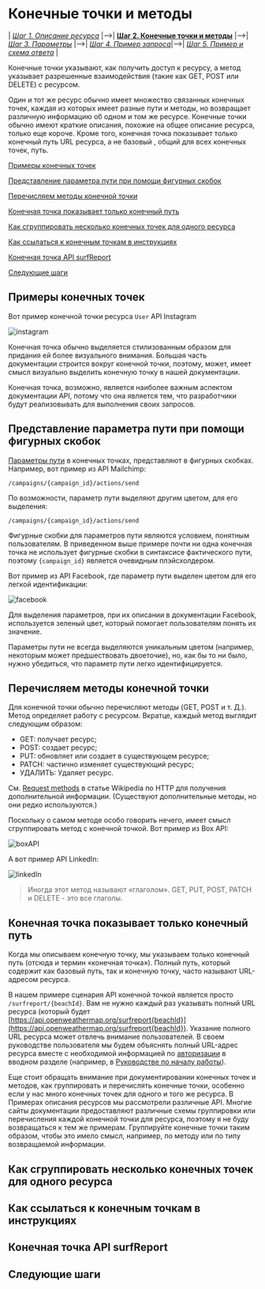 # Конечные точки и методы

| [*Шаг 1. Описание ресурса*](https://github.com/Starkovden/Documenting_APIs/blob/master/3.%20Documenting%20API%20endpoints/3.3.%20Step%201%20Resourse%20description.md) |-->| [**Шаг 2. Конечные точки и методы**](https://github.com/Starkovden/Documenting_APIs/blob/master/3.%20Documenting%20API%20endpoints/3.4.%20Step%202%20Endpoints%20and%20methods.md) |-->| [*Шаг 3. Параметры*](https://github.com/Starkovden/Documenting_APIs/blob/master/3.%20Documenting%20API%20endpoints/3.5.%20Step%203%20Parameters.md) |-->| [*Шаг 4. Пример запроса*](https://github.com/Starkovden/Documenting_APIs/blob/master/3.%20Documenting%20API%20endpoints/3.6.%20Step%204%20Request%20example.md)|-->| [*Шаг 5. Пример и схема ответа*](https://github.com/Starkovden/Documenting_APIs/blob/master/3.%20Documenting%20API%20endpoints/3.7.%20Step%205%20Response%20example%20and%20schema.md) |

Конечные точки указывают, как получить доступ к ресурсу, а метод указывает разрешенные взаимодействия (такие как GET, POST или DELETE) с ресурсом.

Один и тот же ресурс обычно имеет множество связанных конечных точек, каждая из которых имеет разные пути и методы, но возвращает различную информацию об одном и том же ресурсе. Конечные точки обычно имеют краткие описания, похожие на общее описание ресурса, только еще короче. Кроме того, конечная точка показывает только конечный путь URL ресурса, а не базовый , общий для всех конечных точек, путь.

[Примеры конечных точек](#endpointsExamples)

[Представление параметра пути при помощи фигурных скобок](#brackets)

[Перечисляем методы конечной точки](#methodList)

[Конечная точка показывает только конечный путь](#endPath)

[Как сгруппировать несколько конечных точек для одного ресурса](#multiple)

[Как ссылаться к конечным точкам в инструкциях](#endpointRefer)

[Конечная точка API surfReport](surfEndpoint)

[Следующие шаги](#nextSteps)

<a name="endpointsExamples"></a>
## Примеры конечных точек

Вот пример конечной точки ресурса `User` API Instagram

![instagram](https://github.com/Starkovden/Documenting_APIs/blob/master/3.%20Documenting%20API%20endpoints/pics/5.png.jpg?raw=true)

Конечная точка обычно выделяется стилизованным образом для придания ей более визуального внимания. Большая часть документации строится вокруг конечной точки, поэтому, может, имеет смысл визуально выделить конечную точку в нашей документации.

Конечная точка, возможно, является наиболее важным аспектом документации API, потому что она является тем, что разработчики будут реализовывать для выполнения своих запросов.

<a name="brackets"></a>
## Представление параметра пути при помощи фигурных скобок

[Параметры пути]() в конечных точках, представляют в фигурных скобках. Например, вот пример из API Mailchimp:

    /campaigns/{campaign_id}/actions/send

По возможности, параметр пути выделяют другим цветом, для его выделения:

    /campaigns/{campaign_id}/actions/send


Фигурные скобки для параметров пути являются условием, понятным пользователям. В приведенном выше примере почти ни одна конечная точка не использует фигурные скобки в синтаксисе фактического пути, поэтому `{campaign_id}` является очевидным плэйсхолдером.

Вот пример из API Facebook, где параметр пути выделен цветом для его легкой идентификации:

![facebook](https://github.com/Starkovden/Documenting_APIs/blob/master/3.%20Documenting%20API%20endpoints/pics/6.png?raw=true)

Для выделения параметров, при их описании в документации Facebook, используется зеленый цвет, который помогает пользователям понять их значение.

Параметры пути не всегда выделяются уникальным цветом (например, некоторым может предшествовать двоеточие), но, как бы то ни было, нужно убедиться, что параметр пути легко идентифицируется.

<a name="methodList"></a>
## Перечисляем методы конечной точки

Для конечной точки обычно перечисляют методы (GET, POST и т. Д.). Метод определяет работу с ресурсом. Вкратце, каждый метод выглядит следующим образом:

- GET: получает ресурс;
- POST: создает ресурс;
- PUT: обновляет или создает в существующем ресурсе;
- PATCH: частично изменяет существующий ресурс;
- УДАЛИТЬ: Удаляет ресурс.

См. [Request methods](https://en.wikipedia.org/wiki/Hypertext_Transfer_Protocol#Request_methods) в статье Wikipedia по HTTP для получения дополнительной информации. (Существуют дополнительные методы, но они редко используются.)

Поскольку о самом методе особо говорить нечего, имеет смысл сгруппировать метод с конечной точкой. Вот пример из Box API:

![boxAPI](https://github.com/Starkovden/Documenting_APIs/blob/master/3.%20Documenting%20API%20endpoints/pics/7.png?raw=true)

А вот пример API LinkedIn:

![linkedIn](https://github.com/Starkovden/Documenting_APIs/blob/master/3.%20Documenting%20API%20endpoints/pics/8.png?raw=true)

> Иногда этот метод называют «глаголом». GET, PUT, POST, PATCH и DELETE - это все глаголы.

<a name="endPath"></a>
## Конечная точка показывает только конечный путь

Когда мы описываем конечную точку, мы указываем только конечный путь (отсюда и термин «конечная точка»). Полный путь, который содержит как базовый путь, так и конечную точку, часто называют URL-адресом ресурса.

В нашем примере сценария API конечной точкой является просто `/surfreport/{beachId}`. Вам не нужно каждый раз указывать полный URL ресурса (который будет [https://api.openweathermap.org/surfreport{beachId}](https://api.openweathermap.org/surfreport{beachId}). 
Указание полного URL ресурса может отвлечь внимание пользователей. В своем руководстве пользователя мы будем объяснять полный URL-адрес ресурса вместе с необходимой информацией по [авторизации](https://github.com/Starkovden/Documenting_APIs/blob/master/6.%20Non-reference%20API%20topics/6.4.%20Authentification%20and%20authorization.md) в вводном разделе (например, в  [Руководстве по началу работы](https://github.com/Starkovden/Documenting_APIs/blob/master/6.%20Non-reference%20API%20topics/6.3.%20Getting%20started%20tutorial.md)).

Еще стоит обращать внимание при документировании конечных точек и методов, как группировать и перечислять конечные точки, особенно если у нас много конечных точек для одного и того же ресурса. В Примерах описания ресурсов мы рассмотрели различные API. Многие сайты документации предоставляют различные схемы группировки или перечисления каждой конечной точки для ресурса, поэтому я не буду возвращаться к тем же примерам. Группируйте конечные точки таким образом, чтобы это имело смысл, например, по методу или по типу возвращаемой информации.





<a name="multiple"></a>
## Как сгруппировать несколько конечных точек для одного ресурса

<a name="endpointRefer"></a>
## Как ссылаться к конечным точкам в инструкциях

<a name="surfEndpoint"></a>
## Конечная точка API surfReport

<a name="nextSteps"></a>
## Следующие шаги
